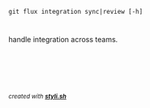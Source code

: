 
    git flux integration sync|review [-h]

# 

handle integration across teams.

## 

<dl>
	<dt></dt>
	<dd></dd>
</dl>
 
<dl>
	<dt></dt>
	<dd></dd>
</dl>



<br/><br/>
---
<sup><i>created with <b><a href="https://github.com/eliranmal/styli.sh">styli.sh</a></b></i></sup>

